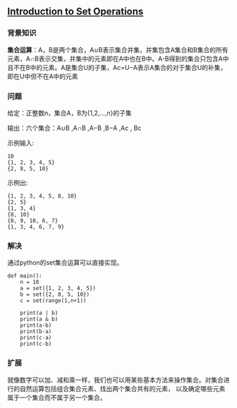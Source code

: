 ## [Introduction to Set Operations](https://rosalind.info/problems/seto/)

### 背景知识

**集合运算**：A，B是两个集合，A∪B表示集合并集，并集包含A集合和B集合的所有元素，A∩B表示交集，并集中的元素即在A中也在B中。A-B得到的集合只包含A中
且不在B中的元素。A是集合U的子集，Ac=U−A表示A集合的对于集合U的补集，即在U中但不在A中的元素

### 问题

给定：正整数n，集合A，B为{1,2,…,n}的子集

输出：六个集合：A∪B ,A∩B ,A−B ,B−A ,Ac , Bc

示例输入: 

    10
    {1, 2, 3, 4, 5}
    {2, 8, 5, 10}

示例出: 

    {1, 2, 3, 4, 5, 8, 10}
    {2, 5}
    {1, 3, 4}
    {8, 10}
    {8, 9, 10, 6, 7}
    {1, 3, 4, 6, 7, 9}

### 解决

通过python的set集合运算可以直接实现。

    def main():
        n = 10
        a = set({1, 2, 3, 4, 5})
        b = set({2, 8, 5, 10})
        c = set(range(1,n+1))
    
        print(a | b)
        print(a & b)
        print(a-b)
        print(b-a)
        print(c-a)
        print(c-b)

### 扩展

就像数字可以加、减和乘一样，我们也可以用某些基本方法来操作集合。对集合进行的自然运算包括组合集合元素、找出两个集合共有的元素，
以及确定哪些元素属于一个集合而不属于另一个集合。